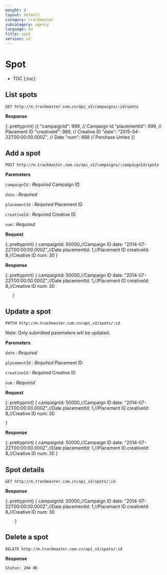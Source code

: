 ```yaml
---
weight: 8
layout: default
category: trackmaster
subcategory: agency
language: en
title: spot
version: v2
---
```


# Spot

* TOC
{:toc}

## List spots

    GET http://m.trackmaster.com.cn/api_v2/campaigns/:id/spots

**Response**

{:.prettyprint}
    [{
    "campaignId": 999, // Campaign Id
    "placementId": 999, // Placement ID
    "creativeId": 999, // Creative ID
    "date": "2015-04-22T00:00:00.000Z", // Date
    "num": 888 // Perchase Unites
    }]

## Add a spot

    POST http://m.trackmaster.com.cn/api_v2/campaigns/:campaignId/spots

**Paremeters**

`campaignId`
: _Required_  Campaign ID

`date`
: _Required_   

`placementId`
: _Required_  Placement ID

`creativeId`
: _Required_  Creative ID

`num`
: _Required_  


**Request**

{:.prettyprint}
    {
        campaignId: 50000,//Campaign ID
        date: "2014-07-22T00:00:00.000Z",//Date
        placementId: 1,//Placement ID
        creativeId: 8,//Creative ID
        num: 30
    }

**Response**

{:.prettyprint}
    {
        campaignId: 50000,//Campaign ID
        date: "2014-07-22T00:00:00.000Z",//Date
        placementId: 1,//Placement ID
        creativeId: 8,//Creative ID
        num: 30

       }

## Update a spot

    PATCH http://m.trackmaster.com.cn/api_v2/spots/:id

Note: Only submitted paremeters will be updated.

**Paremeters**

`date`
: _Required_   

`placementId`
: _Required_  Placement ID

`creativeId`
: _Required_  Creative ID

`num`
: _Required_  

**Request**

{:.prettyprint}
    {
        campaignId: 50000,//Campaign ID
        date: "2014-07-22T00:00:00.000Z",//Date
        placementId: 1,//Placement ID
        creativeId: 8,//Creative ID
        num: 30

    }

**Response**

{:.prettyprint}
    {
        campaignId: 50000,//Campaign ID
        date: "2014-07-22T00:00:00.000Z",//Date
        placementId: 1,//Placement ID
        creativeId: 8,//Creative ID
        num: 30
    }

## Spot details

    GET http://m.trackmaster.com.cn/api_v2/spots/:id

**Response**

{:.prettyprint}
    {
        campaignId: 50000,//Campaign ID
        date: "2014-07-22T00:00:00.000Z",//Date
        placementId: 1,//Placement ID
        creativeId: 8,//Creative ID
        num: 30

        }
    
## Delete a spot

    DELETE http://m.trackmaster.com.cn/api_v2/spots/:id

**Response**

    Status: 204 OK 